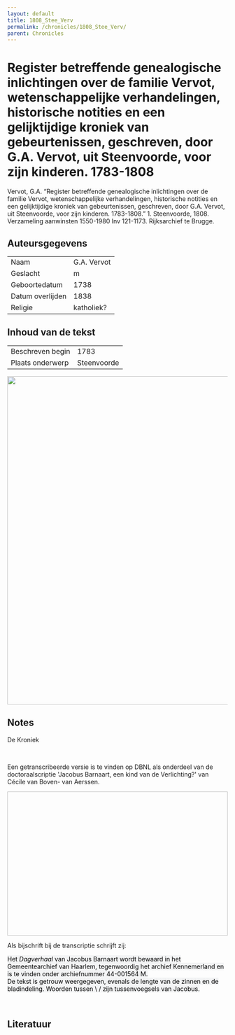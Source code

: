 ```yaml
---
layout: default
title: 1808_Stee_Verv
permalink: /chronicles/1808_Stee_Verv/
parent: Chronicles
--- 
```



# Register betreffende genealogische inlichtingen over de familie Vervot, wetenschappelijke verhandelingen, historische notities en een gelijktijdige kroniek van gebeurtenissen, geschreven, door G.A. Vervot, uit Steenvoorde, voor zijn kinderen. 1783-1808 

Vervot, G.A. “Register betreffende genealogische inlichtingen over de familie Vervot, wetenschappelijke verhandelingen, historische notities en een gelijktijdige kroniek van gebeurtenissen, geschreven, door G.A. Vervot, uit Steenvoorde, voor zijn kinderen. 1783-1808.” 1. Steenvoorde, 1808. Verzameling aanwinsten 1550-1980 Inv 121-1173. Rijksarchief te Brugge. 

## Auteursgegevens 

| | | 
| --------------- | --------------- | 
| Naam | G.A. Vervot | 
| Geslacht | m | 
 | Geboortedatum | 1738 | 
| Datum overlijden | 1838 | 
| Religie | katholiek? | 

## Inhoud van de tekst 

| | | 
| --------------- | --------------- | 
| Beschreven begin | 1783 | 
| Plaats onderwerp | Steenvoorde | 

[<img src="..\..\barplots_chronicles\1808_Stee_Verv.jpg" width="750"/>](..\..\barplots_chronicles\1808_Stee_Verv.jpg) 

## Notes 

<div data-schema-version="8"><p>De Kroniek</p>
<p>&nbsp;</p>
<p>Een getranscribeerde versie is te vinden op DBNL als onderdeel van de doctoraalscriptie 'Jacobus Barnaart, een kind van de Verlichting?' van Cécile van Boven- van Aerssen.</p>
<p><img alt="" data-attachment-key="XMKBAG3I" width="606" height="329"></p>
<p>Als bijschrift bij de transcriptie schrijft zij:</p>
<p><span style="color: #000000"><span style="background-color: #f3f4f5">Het&nbsp;</span></span><em><span style="color: #000000"><span style="background-color: #f3f4f5">Dagverhaal</span></span></em><span style="color: #000000"><span style="background-color: #f3f4f5">&nbsp;van Jacobus Barnaart wordt bewaard in het Gemeentearchief van Haarlem, tegenwoordig het archief Kennemerland en is te vinden onder archiefnummer 44-001564 M.<br>De tekst is getrouw weergegeven, evenals de lengte van de zinnen en de bladindeling. Woorden tussen \ / zijn tussenvoegsels van Jacobus.</span></span></p>
<p>&nbsp;</p>
</div> 

## Literatuur 

